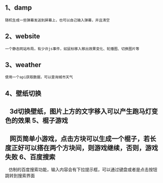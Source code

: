 1、damp<br>
---
    随机生成一些弹幕发送到屏幕上，也可以自己输入弹幕，并且清空
2、website<br>
---
    一个静态网站布局，有少许js事件，如鼠标移入移出效果变化、轮播图、切换图片等
3、weather<br>
---
    使用一个api获取数据，可以查询城市天气
4、壁纸切换<br>
---
    3d切换壁纸，图片上方的文字移入可以产生跑马灯变色的效果
5、棍子游戏<br>
---
    网页简单小游戏，点击方块可以生成一个棍子，若长度正好可以搭在两个方块间，则游戏继续，否则，游戏失败
6、百度搜索<br>
---
    仿制的百度搜索功能，输入内容会有下拉提示框，可以通过键盘或者是点击按钮跳转到搜索界面
